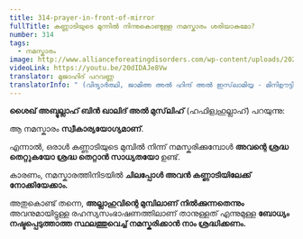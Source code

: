 ```yaml
---
title: 314-prayer-in-front-of-mirror
fullTitle: കണ്ണാടിയുടെ മുന്നിൽ നിന്നുകൊണ്ടുള്ള നമസ്കാരം ശരിയാകുമോ?
number: 314
tags:
  - നമസ്കാരം
image: http://www.allianceforeatingdisorders.com/wp-content/uploads/2020/05/mirror.jpg
videoLink: https://youtu.be/20dIDAJe8Vw
translator: മുജാഹിദ് പറവണ്ണ
translatorInfo: " (വിദ്യാർത്ഥി, ജാമിഅ അൽ ഹിന്ദ് അൽ ഇസ്‌ലാമിയ്യ - മിനിഊട്ടി)"
---
```

**ശൈഖ് അബ്ദുല്ലാഹ് ബിൻ ഖാലിദ് അൽ മുസ്‌ലിഹ്** (ഹഫിള്വഹുല്ലാഹ്) പറയുന്നു: 

ആ നമസ്കാരം **സ്വീകാര്യയോഗ്യമാണ്**. 

എന്നാൽ, ഒരാൾ കണ്ണാടിയുടെ മുമ്പിൽ നിന്ന് നമസ്കരിക്കുമ്പോൾ **അവന്റെ ശ്രദ്ധ തെറ്റുകയോ ശ്രദ്ധ തെറ്റാൻ സാധ്യതയോ** ഉണ്ട്.

കാരണം, നമസ്കാരത്തിനിടയിൽ **ചിലപ്പോൾ അവൻ കണ്ണാടിയിലേക്ക് നോക്കിയേക്കാം.**

അതുകൊണ്ട് തന്നെ, **അല്ലാഹുവിന്റെ മുമ്പിലാണ് നിൽക്കുന്നതെന്നും** അവനുമായിട്ടുള്ള രഹസ്യസംഭാഷണത്തിലാണ് താനുള്ളത് എന്നുമുള്ള **ബോധ്യം നഷ്ടപ്പെടുത്താത്ത സ്ഥലത്തുവെച്ച് നമസ്കരിക്കാൻ നാം ശ്രദ്ധിക്കണം.**
